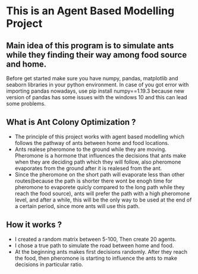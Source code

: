 # This is an Agent Based Modelling Project

## Main idea of this program is to simulate ants while they finding their way among food source and home.

Before get started make sure you have numpy, pandas, matplotlib and seaborn libraries in your python environment.
In case of you got error with importing pandas nowadays, use pip install numpy==1.19.3 because new version of pandas has some issues with the windows 10 and this can lead some problems.

## What is Ant Colony Optimization ?

- The principle of this project works with agent based modelling which follows the pathway of ants between home and food locations. 
- Ants realese pheromone to the ground while they are moving. Pheromone is a hormone that influences the decisions that ants make when they are deciding path which they will follow, also pheromone evaporates from the ground after it is realesed from the ant. 
- Since the pheromone on the short path will evaporate less than other routes(because the path is shorter there wont be enogh time for pheromone to evaporete quicly compared to the long path while they reach the food source), ants will prefer the path with a high pheromone level, and after a while, this will be the only way to be used at the end of a certain period, since more ants will use this path.

## How it works ?

- I created a random matrix between 5-100, Then create 20 agents. 
- I chose a true path to simulate the road between home and food.
- At the beginning ants makes first decisions randomly. After they reach the food, then pheromone is starting to influence the ants to make decisions in particular ratio.

